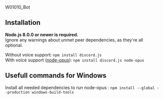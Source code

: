 W01010_Bot

## Installation
**Node.js 8.0.0 or newer is required.**  
Ignore any warnings about unmet peer dependencies, as they're all optional.

Without voice support: `npm install discord.js`  
With voice support ([node-opus](https://www.npmjs.com/package/node-opus)): `npm install discord.js node-opus`  

## Usefull commands for Windows

Install all needed dependencies to run node-opus : `npm install --global --production windows-build-tools`


